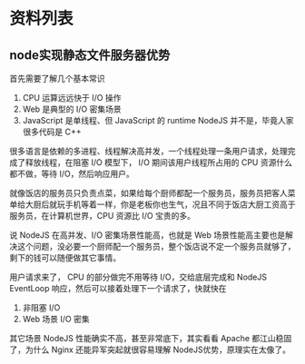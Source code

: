 # 资料列表

## node实现静态文件服务器优势

首先需要了解几个基本常识

1. CPU 运算远远快于 I/O 操作
2. Web 是典型的 I/O 密集场景
3. JavaScript 是单线程、但 JavaScript 的 runtime NodeJS 并不是，毕竟人家很多代码是 C++

很多语言是依赖的多进程、线程解决高并发，一个线程处理一条用户请求，处理完成了释放线程，在阻塞 I/O 模型下， I/O 期间该用户线程所占用的 CPU 资源什么都不做，等待 I/O，然后响应用户。

就像饭店的服务员只负责点菜，如果给每个厨师都配一个服务员，服务员把客人菜单给大厨后就玩手机等着一样，你是老板你也生气，况且不同于饭店大厨工资高于服务员，在计算机世界，CPU 资源比 I/O 宝贵的多。

说 NodeJS 在高并发、I/O 密集场景性能高，也就是 Web 场景性能高主要也是解决这个问题，没必要一个厨师配一个服务员，整个饭店说不定一个服务员就够了，剩下的钱可以随便做其它事情。

用户请求来了， CPU 的部分做完不用等待 I/O，交给底层完成和 NodeJS EventLoop 响应，然后可以接着处理下一个请求了，快就快在

1. 非阻塞 I/O
2. Web 场景 I/O 密集

其它场景 NodeJS 性能确实不高，甚至非常底下，其实看看 Apache 都江山稳固了，为什么 Nginx 还能异军突起就很容易理解 NodeJS优势，原理实在太像了。
